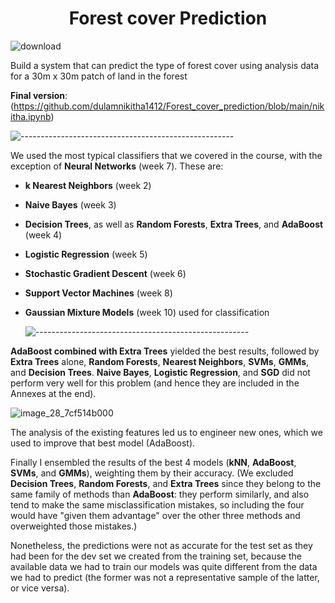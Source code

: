 
</p>
<h1 align="center"> Forest cover Prediction </h1>


  ![download](https://github.com/user-attachments/assets/dac69ce5-af2d-4e0e-aa46-7967d3dd4fd2)




<p> Build a system that can predict the type of forest cover using analysis data for a 30m x 30m
patch of land in the forest</p>


**Final version**: (https://github.com/dulamnikitha1412/Forest_cover_prediction/blob/main/nikitha.ipynb)

![-----------------------------------------------------](https://raw.githubusercontent.com/andreasbm/readme/master/assets/lines/rainbow.png)


We used the most typical classifiers that we covered in the course, with the exception of **Neural Networks** (week 7). These are:

- **k Nearest Neighbors** (week 2)
- **Naive Bayes** (week 3)
- **Decision Trees**, as well as **Random Forests**, **Extra Trees**, and **AdaBoost** (week 4)
- **Logistic Regression** (week 5)
- **Stochastic Gradient Descent** (week 6)
- **Support Vector Machines** (week 8)
- **Gaussian Mixture Models** (week 10) used for classification

  ![-----------------------------------------------------](https://raw.githubusercontent.com/andreasbm/readme/master/assets/lines/rainbow.png)


**AdaBoost combined with Extra Trees** yielded the best results, followed by **Extra Trees** alone, **Random Forests**, **Nearest Neighbors**, **SVMs**, **GMMs**, and **Decision Trees**. **Naive Bayes**, **Logistic Regression**, and **SGD** did not perform very well for this problem (and hence they are included in the Annexes at the end).

  ![image_28_7cf514b000](https://github.com/user-attachments/assets/5df023f5-d312-4298-8934-06cf6b293817)



The analysis of the existing features led us to engineer new ones, which we used to improve that best model (AdaBoost).

Finally I ensembled the results of the best 4 models (**kNN**, **AdaBoost**, **SVMs**, and **GMMs**), weighting them by their accuracy. (We excluded **Decision Trees**, **Random Forests**, and **Extra Trees** since they belong to the same family of methods than **AdaBoost**: they perform similarly, and also tend to make the same misclassification mistakes, so including the four would have "given them advantage" over the other three methods and overweighted those mistakes.)

Nonetheless, the predictions were not as accurate for the test set as they had been for the dev set we created from the training set, because the available data we had to train our models was quite different from the data we had to predict (the former was not a representative sample of the latter, or vice versa).

